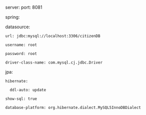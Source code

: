 server:
  port: 8081
  
spring:

  datasource:
  
    url: jdbc:mysql://localhost:3306/citizenDB
    
    username: root

    password: root 
    
    driver-class-name: com.mysql.cj.jdbc.Driver
    
  jpa:
  
    hibernate:
    
      ddl-auto: update
      
    show-sql: true
    
    database-platform: org.hibernate.dialect.MySQL5InnoDBDialect
